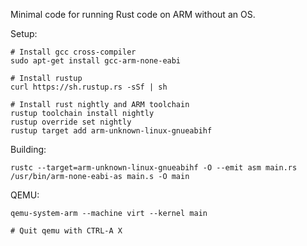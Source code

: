 Minimal code for running Rust code on ARM without an OS.

Setup:

    # Install gcc cross-compiler
    sudo apt-get install gcc-arm-none-eabi

    # Install rustup
    curl https://sh.rustup.rs -sSf | sh

    # Install rust nightly and ARM toolchain
    rustup toolchain install nightly
    rustup override set nightly
    rustup target add arm-unknown-linux-gnueabihf

Building:

    rustc --target=arm-unknown-linux-gnueabihf -O --emit asm main.rs
    /usr/bin/arm-none-eabi-as main.s -O main

QEMU:

    qemu-system-arm --machine virt --kernel main

    # Quit qemu with CTRL-A X
